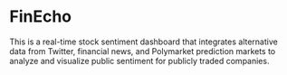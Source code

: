 # FinEcho
This is a real-time stock sentiment dashboard that integrates alternative data from Twitter, financial news, and Polymarket prediction markets to analyze and visualize public sentiment for publicly traded companies.
